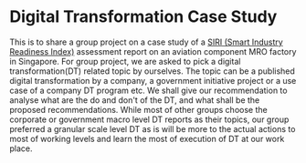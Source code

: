 # Digital Transformation Case Study
This is to share a group project on a case study of a [SIRI (Smart Industry Readiness Index)](https://www.edb.gov.sg/en/about-edb/media-releases-publications/advanced-manufacturing-release.html) assessment report on an aviation component MRO factory in Singapore. For group project, we are asked to pick a digital transformation(DT) related topic by ourselves. The topic can be a published digital transformation by a company, a government initiative project or a use case of a company DT program etc. We shall give our recommendation to analyse what are the do and don't of the DT, and what shall be the proposed recommendations. While most of other groups choose the corporate or government macro level DT reports as their topics, our group preferred a granular scale level DT as is will be more to the actual actions to most of working levels and learn the most of execution of DT at our work place.




